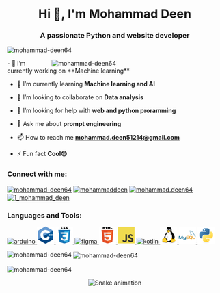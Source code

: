 <h1 align="center">Hi 👋, I'm Mohammad Deen</h1>
<h3 align="center">A passionate Python and website developer</h3>

<p align="left"> <img src="https://komarev.com/ghpvc/?username=mohammad-deen64&label=Profile%20views&color=0e75b6&style=flat" alt="mohammad-deen64" /> </p>

<img align="right" src="https://i.pinimg.com/originals/a6/70/91/a67091c003173f3cd58801f345392dde.gif" width="400" alt="mohammad-deen64" />
- 🔭 I’m currently working on **Machine learning**

- 🌱 I’m currently learning **Machine learning and AI**

- 👯 I’m looking to collaborate on **Data analysis**

- 🤝 I’m looking for help with **web and python proramming**

- 💬 Ask me about **prompt engineering**

- 📫 How to reach me **mohammad.deen51214@gmail.com**

- ⚡ Fun fact **Cool😎**

<h3 align="left">Connect with me:</h3>
<p align="left">
<a href="https://linkedin.com/in/mohammad-deen64" target="blank"><img align="center" src="https://raw.githubusercontent.com/rahuldkjain/github-profile-readme-generator/master/src/images/icons/Social/linked-in-alt.svg" alt="mohammad-deen64" height="30" width="40" /></a>
<a href="https://kaggle.com/mohammaddeen" target="blank"><img align="center" src="https://raw.githubusercontent.com/rahuldkjain/github-profile-readme-generator/master/src/images/icons/Social/kaggle.svg" alt="mohammaddeen" height="30" width="40" /></a>
<a href="https://fb.com/mohammad.deen64" target="blank"><img align="center" src="https://raw.githubusercontent.com/rahuldkjain/github-profile-readme-generator/master/src/images/icons/Social/facebook.svg" alt="mohammad.deen64" height="30" width="40" /></a>
<a href="https://instagram.com/1_mohammad_deen" target="blank"><img align="center" src="https://raw.githubusercontent.com/rahuldkjain/github-profile-readme-generator/master/src/images/icons/Social/instagram.svg" alt="1_mohammad_deen" height="30" width="40" /></a>
</p>

<h3 align="left">Languages and Tools:</h3>
<p align="left"> <a href="https://www.arduino.cc/" target="_blank" rel="noreferrer"> <img src="https://cdn.worldvectorlogo.com/logos/arduino-1.svg" alt="arduino" width="40" height="40"/> </a> <a href="https://www.w3schools.com/cpp/" target="_blank" rel="noreferrer"> <img src="https://raw.githubusercontent.com/devicons/devicon/master/icons/cplusplus/cplusplus-original.svg" alt="cplusplus" width="40" height="40"/> </a> <a href="https://www.w3schools.com/css/" target="_blank" rel="noreferrer"> <img src="https://raw.githubusercontent.com/devicons/devicon/master/icons/css3/css3-original-wordmark.svg" alt="css3" width="40" height="40"/> </a> <a href="https://www.figma.com/" target="_blank" rel="noreferrer"> <img src="https://www.vectorlogo.zone/logos/figma/figma-icon.svg" alt="figma" width="40" height="40"/> </a> <a href="https://www.w3.org/html/" target="_blank" rel="noreferrer"> <img src="https://raw.githubusercontent.com/devicons/devicon/master/icons/html5/html5-original-wordmark.svg" alt="html5" width="40" height="40"/> </a> <a href="https://developer.mozilla.org/en-US/docs/Web/JavaScript" target="_blank" rel="noreferrer"> <img src="https://raw.githubusercontent.com/devicons/devicon/master/icons/javascript/javascript-original.svg" alt="javascript" width="40" height="40"/> </a> <a href="https://kotlinlang.org" target="_blank" rel="noreferrer"> <img src="https://www.vectorlogo.zone/logos/kotlinlang/kotlinlang-icon.svg" alt="kotlin" width="40" height="40"/> </a> <a href="https://www.linux.org/" target="_blank" rel="noreferrer"> <img src="https://raw.githubusercontent.com/devicons/devicon/master/icons/linux/linux-original.svg" alt="linux" width="40" height="40"/> </a> <a href="https://www.mysql.com/" target="_blank" rel="noreferrer"> <img src="https://raw.githubusercontent.com/devicons/devicon/master/icons/mysql/mysql-original-wordmark.svg" alt="mysql" width="40" height="40"/> </a> <a href="https://www.python.org" target="_blank" rel="noreferrer"> <img src="https://raw.githubusercontent.com/devicons/devicon/master/icons/python/python-original.svg" alt="python" width="40" height="40"/> </a> </p>

<p><img align="left" src="https://github-readme-stats.vercel.app/api/top-langs?username=mohammad-deen64&show_icons=true&locale=en&layout=compact" alt="mohammad-deen64" /></p>

<p>&nbsp;<img align="center" src="https://github-readme-stats.vercel.app/api?username=mohammad-deen64&show_icons=true&locale=en" alt="mohammad-deen64" /></p>

<p><img align="center" src="https://github-readme-streak-stats.herokuapp.com/?user=mohammad-deen64&" alt="mohammad-deen64" /></p>
<!-- Snake Game Repo View -->

<div align="center">
  <img src="https://profile-readme-generator.com/assets/snake.svg" alt="Snake animation" />
</div>
